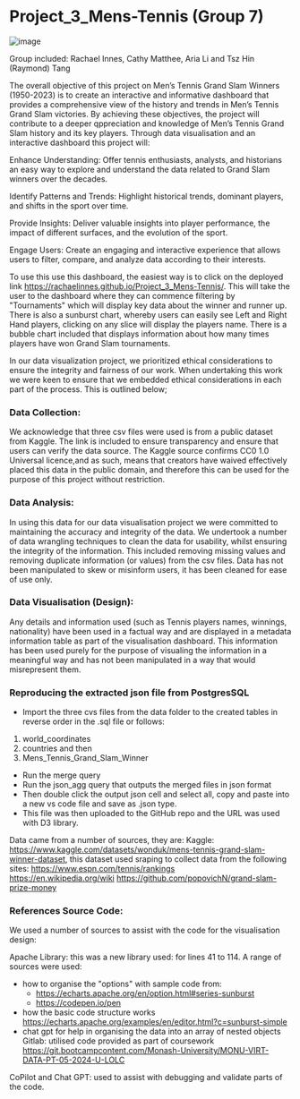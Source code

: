 # Project_3_Mens-Tennis (Group 7)
![image](https://github.com/user-attachments/assets/0f8dab27-5c88-463c-a794-3710b033a97c)

Group included: Rachael Innes, Cathy Matthee, Aria Li and Tsz Hin (Raymond) Tang

The overall objective of this project on Men’s Tennis Grand Slam Winners (1950-2023) is to create an interactive and informative dashboard that provides a comprehensive view of the history and trends in Men’s Tennis Grand Slam victories. By achieving these objectives, the project will contribute to a deeper qppreciation and knowledge of Men’s Tennis Grand Slam history and its key players. 
Through data visualisation and an interactive dashboard this project will:

Enhance Understanding: Offer tennis enthusiasts, analysts, and historians an easy way to explore and understand the data related to Grand Slam winners over the decades.

Identify Patterns and Trends: Highlight historical trends, dominant players, and shifts in the sport over time.
  
Provide Insights: Deliver valuable insights into player performance, the impact of different surfaces, and the evolution of the sport.

Engage Users: Create an engaging and interactive experience that allows users to filter, compare, and analyze data according to their interests.

To use this use this dashboard, the easiest way is to click on the deployed link https://rachaelinnes.github.io/Project_3_Mens-Tennis/. This will take the user to the dashboard where they can commence filtering by "Tournaments" which will display key data about the winner and runner up. There is also a sunburst chart, whereby users can easily see Left and Right Hand players, clicking on any slice will display the players name. There is a bubble chart included that displays information about how many times players have won Grand Slam tournaments.  

In our data visualization project, we prioritized ethical considerations to ensure the integrity and fairness of our work. When undertaking this work we were keen to ensure that we embedded ethical considerations in each part of the process. This is outlined below;

 ### Data Collection:
 We acknowledge that three csv files were used is from a public dataset from Kaggle. The link is included to ensure transparency and ensure that users can verify the data source. The Kaggle source confirms CC0 1.0 Universal licence,and as such, means that creators have waived effectively placed this data in the public domain, and therefore this can be used for the purpose of this project without restriction. 

 ### Data Analysis:
 In using this data for our data visualisation project we were committed to maintaining the accuracy and integrity of the data. We undertook a number of data wrangling techniques to clean the data for usability, whilst ensuring the integrity of the information. This included removing missing values and removing duplicate information (or values) from the csv files.  Data has not been manipulated to skew or misinform users, it has been cleaned for ease of use only. 
  
 ### Data Visualisation (Design):
Any details and information used (such as Tennis players names, winnings, nationality) have been used in a factual way and are displayed in a metadata information table as part of the visualisation dashboard. This information has been used purely for the purpose of visualing the information in a meaningful way and has not been manipulated in a way that would misrepresent them. 
 
 ### Reproducing the extracted json file from PostgresSQL
 - Import the three cvs files from the data folder to the created tables in reverse order in the .sql file or follows:
  1. world_coordinates
  2. countries and then
  3. Mens_Tennis_Grand_Slam_Winner
 - Run the merge query
 - Run the json_agg query that outputs the merged files in json format
 - Then double click the output json cell and select all, copy and paste into a new vs code file and save as .json type.
 - This file was then uploaded to the GitHub repo and the URL was used with D3 library.

Data came from a number of sources, they are:
Kaggle: https://www.kaggle.com/datasets/wonduk/mens-tennis-grand-slam-winner-dataset, this dataset used sraping to collect data from the following sites: https://www.espn.com/tennis/rankings     
https://en.wikipedia.org/wiki https://github.com/popovichN/grand-slam-prize-money

### References Source Code:
We used a number of sources to assist with the code for the visualisation design:

Apache Library: this was a new library used: for lines 41 to 114. A range of sources were used:
 - how to organise the "options" with sample code from:
    - https://echarts.apache.org/en/option.html#series-sunburst
    - https://codepen.io/pen
 - how the basic code structure works https://echarts.apache.org/examples/en/editor.html?c=sunburst-simple
 - chat gpt for help in organising the data into an array of nested objects
Gitlab: utilised code provided as part of coursework 
https://git.bootcampcontent.com/Monash-University/MONU-VIRT-DATA-PT-05-2024-U-LOLC

CoPilot and Chat GPT: used to assist with debugging and validate parts of the code.   

